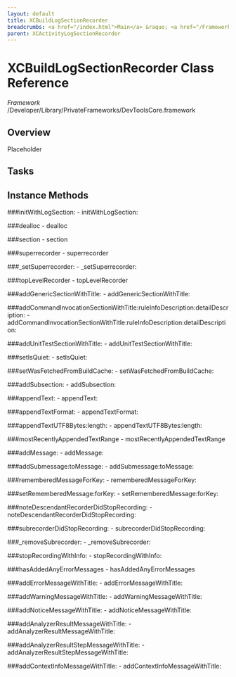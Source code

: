```yaml
---
layout: default
title: XCBuildLogSectionRecorder
breadcrumbs: <a href="/index.html">Main</a> &raquo; <a href="/Frameworks.html">Framework</a> &raquo; <a href="/Frameworks/DevToolsCore.html">DevToolsCore</a> &raquo; XCBuildLogSectionRecorder
parent: XCActivityLogSectionRecorder 
---
```

# XCBuildLogSectionRecorder Class Reference

*Framework* /Developer/Library/PrivateFrameworks/DevToolsCore.framework

## Overview

Placeholder

## Tasks

## Instance Methods

<a name="-initWithLogSection:"></a>
###initWithLogSection:
    - initWithLogSection:

<a name="-dealloc"></a>
###dealloc
    - dealloc

<a name="-section"></a>
###section
    - section

<a name="-superrecorder"></a>
###superrecorder
    - superrecorder

<a name="-_setSuperrecorder:"></a>
###_setSuperrecorder:
    - _setSuperrecorder:

<a name="-topLevelRecorder"></a>
###topLevelRecorder
    - topLevelRecorder

<a name="-addGenericSectionWithTitle:"></a>
###addGenericSectionWithTitle:
    - addGenericSectionWithTitle:

<a name="-addCommandInvocationSectionWithTitle:ruleInfoDescription:detailDescription:"></a>
###addCommandInvocationSectionWithTitle:ruleInfoDescription:detailDescription:
    - addCommandInvocationSectionWithTitle:ruleInfoDescription:detailDescription:

<a name="-addUnitTestSectionWithTitle:"></a>
###addUnitTestSectionWithTitle:
    - addUnitTestSectionWithTitle:

<a name="-setIsQuiet:"></a>
###setIsQuiet:
    - setIsQuiet:

<a name="-setWasFetchedFromBuildCache:"></a>
###setWasFetchedFromBuildCache:
    - setWasFetchedFromBuildCache:

<a name="-addSubsection:"></a>
###addSubsection:
    - addSubsection:

<a name="-appendText:"></a>
###appendText:
    - appendText:

<a name="-appendTextFormat:"></a>
###appendTextFormat:
    - appendTextFormat:

<a name="-appendTextUTF8Bytes:length:"></a>
###appendTextUTF8Bytes:length:
    - appendTextUTF8Bytes:length:

<a name="-mostRecentlyAppendedTextRange"></a>
###mostRecentlyAppendedTextRange
    - mostRecentlyAppendedTextRange

<a name="-addMessage:"></a>
###addMessage:
    - addMessage:

<a name="-addSubmessage:toMessage:"></a>
###addSubmessage:toMessage:
    - addSubmessage:toMessage:

<a name="-rememberedMessageForKey:"></a>
###rememberedMessageForKey:
    - rememberedMessageForKey:

<a name="-setRememberedMessage:forKey:"></a>
###setRememberedMessage:forKey:
    - setRememberedMessage:forKey:

<a name="-noteDescendantRecorderDidStopRecording:"></a>
###noteDescendantRecorderDidStopRecording:
    - noteDescendantRecorderDidStopRecording:

<a name="-subrecorderDidStopRecording:"></a>
###subrecorderDidStopRecording:
    - subrecorderDidStopRecording:

<a name="-_removeSubrecorder:"></a>
###_removeSubrecorder:
    - _removeSubrecorder:

<a name="-stopRecordingWithInfo:"></a>
###stopRecordingWithInfo:
    - stopRecordingWithInfo:

<a name="-hasAddedAnyErrorMessages"></a>
###hasAddedAnyErrorMessages
    - hasAddedAnyErrorMessages

<a name="-addErrorMessageWithTitle:"></a>
###addErrorMessageWithTitle:
    - addErrorMessageWithTitle:

<a name="-addWarningMessageWithTitle:"></a>
###addWarningMessageWithTitle:
    - addWarningMessageWithTitle:

<a name="-addNoticeMessageWithTitle:"></a>
###addNoticeMessageWithTitle:
    - addNoticeMessageWithTitle:

<a name="-addAnalyzerResultMessageWithTitle:"></a>
###addAnalyzerResultMessageWithTitle:
    - addAnalyzerResultMessageWithTitle:

<a name="-addAnalyzerResultStepMessageWithTitle:"></a>
###addAnalyzerResultStepMessageWithTitle:
    - addAnalyzerResultStepMessageWithTitle:

<a name="-addContextInfoMessageWithTitle:"></a>
###addContextInfoMessageWithTitle:
    - addContextInfoMessageWithTitle:

